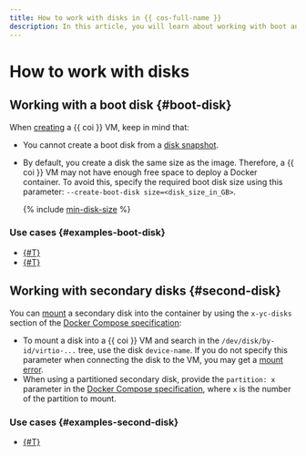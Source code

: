 ```yaml
---
title: How to work with disks in {{ cos-full-name }}
description: In this article, you will learn about working with boot and secondary disks when creating a VM from a {{ coi }}.
---
```


# How to work with disks

## Working with a boot disk {#boot-disk}

When [creating](../tutorials/vm-create.md) a {{ coi }} VM, keep in mind that:
* You cannot create a boot disk from a [disk snapshot](../../compute/concepts/snapshot.md).
* By default, you create a disk the same size as the image. Therefore, a {{ coi }} VM may not have enough free space to deploy a Docker container. To avoid this, specify the required boot disk size using this parameter: `--create-boot-disk size=<disk_size_in_GB>`.

   {% include [min-disk-size](../../_includes/cos/min-disk-size.md) %}

### Use cases {#examples-boot-disk}

* [{#T}](../tutorials/docker-compose.md)
* [{#T}](../tutorials/deploy-app-container.md)

## Working with secondary disks {#second-disk}

You can [mount](../tutorials/vm-create-with-second-disk.md) a secondary disk into the container by using the `x-yc-disks` section of the [Docker Compose specification](./coi-specifications.md#compose-spec):
* To mount a disk into a {{ coi }} VM and search in the `/dev/disk/by-id/virtio-...` tree, use the disk `device-name`. If you do not specify this parameter when connecting the disk to the VM, you may get a [mount error](../error/index.md#disk-mount).
* When using a partitioned secondary disk, provide the `partition: x` parameter in the [Docker Compose specification](./coi-specifications.md#compose-spec-example), where `x` is the number of the partition to mount.

### Use cases {#examples-second-disk}

* [{#T}](../tutorials/vm-create-with-second-disk.md)
